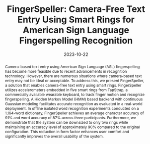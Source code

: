 ---
title: "FingerSpeller: Camera-Free Text Entry Using Smart Rings for American Sign Language Fingerspelling Recognition"
teaser: "/images/fingerspeller.png"
date: "2023-10-22"
collection: publications
authors: "David Martin, Zikang Leng, <b>Tan Gemicioglu</b>, Jon Womack, Jocelyn Heath, Bill Neubauer, Hyeokhyen Kwon, Thomas Plöetz, Thad Starner"
venue: "The 25th International ACM SIGACCESS Conference on Computers and Accessibility"
abstract: "Camera-based text entry using American Sign Language (ASL) fingerspelling has become more feasible due to recent advancements in recognition technology. However, there are numerous situations where camera-based text entry may not be ideal or acceptable. To address this, we present FingerSpeller, a solution that enables camera-free text entry using smart rings. FingerSpeller utilizes accelerometers embedded in five smart rings from TapStrap, a commercially available wearable keyboard, to track finger motion and recognize fingerspelling. A Hidden Markov Model (HMM) based backend with continuous Gaussian modeling facilitates accurate recognition as evaluated in a real-world deployment. In offline isolated word recognition experiments conducted on a 1,164-word dictionary, FingerSpeller achieves an average character accuracy of 91% and word accuracy of 87% across three participants. Furthermore, we demonstrate that the system can be downsized to only two rings while maintaining an accuracy level of approximately 90% compared to the original configuration. This reduction in form factor enhances user comfort and significantly improves the overall usability of the system."
link: "/files/papers/FingerSpeller_ASSETS_2023_Poster.pdf"
tags: [poster, sensing, accessibility, subtle-interaction]
links:
- [doi, doi, https://doi.org/10.1145/3597638.3614491]
- [paper, pdf, /files/papers/FingerSpeller_ASSETS_2023_Poster.pdf]
---